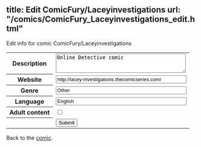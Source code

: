 title: Edit ComicFury/Laceyinvestigations
url: "/comics/ComicFury_Laceyinvestigations_edit.html"
---
Edit info for comic ComicFury/Laceyinvestigations

<form name="comic" action="http://gaepostmail.appspot.com/comic/" method="post">
<table class="comicinfo">
<tr>
<th>Description</th><td><textarea name="description" cols="40" rows="3">Online Detective comic</textarea></td>
</tr>
<tr>
<th>Website</th><td><input type="text" name="url" value="http://lacey-investigations.thecomicseries.com/" size="40"/></td>
</tr>
<tr>
<th>Genre</th><td><input type="text" name="genre" value="Other" size="40"/></td>
</tr>
<tr>
<th>Language</th><td><input type="text" name="language" value="English" size="40"/></td>
</tr>
<tr>
<th>Adult content</th><td><input type="checkbox" name="adult" value="adult" /></td>
</tr>
<tr>
<th></th><td>
<input type="hidden" name="comic" value="ComicFury_Laceyinvestigations" />
<input type="submit" name="submit" value="Submit" />
</td>
</tr>
</table>
</form>

Back to the [comic](ComicFury_Laceyinvestigations.html).
